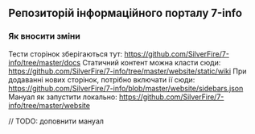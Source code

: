 ## Репозиторій інформаційного порталу 7-info

### Як вносити зміни

Тести сторінок зберігаються тут: https://github.com/SilverFire/7-info/tree/master/docs
Статичний контент можна класти сюди: https://github.com/SilverFire/7-info/tree/master/website/static/wiki
При додаванні нових сторінок, потрібно включати ії сюди: https://github.com/SilverFire/7-info/blob/master/website/sidebars.json
Мануал як запустити локально: https://github.com/SilverFire/7-info/tree/master/website

// TODO: доповнити мануал
